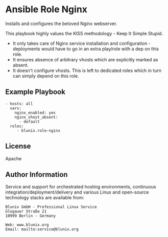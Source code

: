 Ansible Role Nginx
=========

Installs and configures the beloved Nginx webserver.

This playbook highly values the KISS methodology - Keep It Simple Stupid.

- It only takes care of Nginx service installation and configuration -
  deployments would have to go in an extra play/role with a dep on this role.
- It ensures absence of arbitrary vhosts which are explicitly marked as absent.
- It doesn't configure vhosts. This is left to dedicated roles which in turn
  can simply depend on this role.

Example Playbook
----------------

    - hosts: all
      vars:
        nginx_enabled: yes
        nginx_vhost_absent:
          - default
      roles:
         - blunix.role-nginx

License
-------

Apache

Author Information
------------------

Service and support for orchestrated hosting environments, continuous integration/deployment/delivery and various Linux and open-source technology stacks are available from:

```
Blunix GmbH - Professional Linux Service
Glogauer Straße 21
10999 Berlin - Germany

Web: www.blunix.org
Email: mailto:service@blunix.org
```
